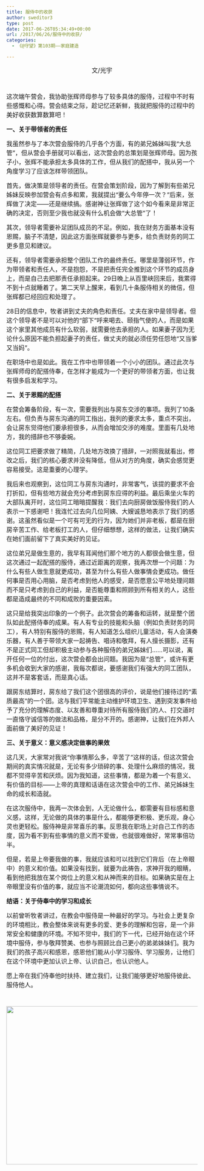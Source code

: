```yaml
---
title: 服侍中的收获
author: sweditor3
type: post
date: 2017-06-26T05:34:49+00:00
url: /2017/06/26/服侍中的收获/
categories:
  - 《@守望》第103期——家庭建造

---
```

<p style="text-align: center;">
  <span style="font-size: 12pt;">文/光宇</span>
</p>

&nbsp;

<span style="font-size: 12pt;">这次端午营会，我协助张辉师母参与了较多具体的服侍，过程中不时有些感慨和心得。营会结束之际，趁记忆还新鲜，我就把服侍的过程中的美好收获数算数算吧！</span>

<span style="font-size: 12pt;"><strong>一、关于带领者的责任</strong></span>

<span style="font-size: 12pt;">我虽然参与了本次营会服侍的几乎各个方面，有的弟兄姊妹叫我“大总管”，但从营会手册就可以看出，这次营会的总策划是张辉师母。因为孩子小，张辉不能承担太多具体的工作，但从我们的配搭中，我从另一个角度学习了应该怎样带领团队。</span>

<span style="font-size: 12pt;">首先，做决策是领导者的责任。在营会策划阶段，因为了解到有些弟兄姊妹反映参加营会有点多和累，我就提出“要么今年停一次？”后来，张辉做了决定——还是继续搞。感谢神让张辉做了这个如今看来是非常正确的决定，否则至少我也就没有什么机会做“大总管”了！</span>

<span style="font-size: 12pt;">其次，领导者需要补足团队成员的不足。例如，我在财务方面基本没有恩赐，脑子不清楚，因此这方面张辉就要参与更多，给负责财务的同工更多意见和建议。</span>

<span style="font-size: 12pt;">还有，领导者需要承担整个团队工作的最终责任。哪里是薄弱环节，作为带领者和责任人，不是抱怨，不是把责任完全推到这个环节的成员身上，而是自己去把那责任承担起来。29日晚上从百里峡回来后，我累得不到十点就睡着了。第二天早上醒来，看到几十条服侍相关的微信，但张辉都已经回应和处理了。</span>

<span style="font-size: 12pt;">28日的信息中，牧者讲到丈夫的角色和责任。丈夫在家中是领导者。但这个领导者不是可以对他的“部下”呼来喝去、颐指气使的人，而是如果这个家里其他成员有什么软弱，就需要他去承担的人。如果妻子因为无论什么原因不能负担起妻子的责任，做丈夫的就必须任劳任怨地“又当爹又当妈”。</span>

<span style="font-size: 12pt;">在职场中也是如此。我在工作中也带领着一个小小的团队。通过此次与张辉师母的配搭侍奉，在怎样才能成为一个更好的带领者方面，也让我有很多启发和学习。</span>

<span style="font-size: 12pt;"><strong>二、关于恩赐的配搭</strong></span>

<span style="font-size: 12pt;">在营会筹备阶段，有一次，需要我列出与房东交涉的事项。我列了10条左右。但负责与房东沟通的同工指出，我列的要求太多，重点不突出，会让房东觉得他们要承担很多，从而会增加交涉的难度。里面有几处地方，我的措辞也不够委婉。</span>

<span style="font-size: 12pt;">这位同工把要求做了精简，几处地方改换了措辞，一对照我就看出，修改之后，我们的核心要求并没有降低，但从对方的角度，确实会感觉更容易接受。这是重要的心理学。</span>

<span style="font-size: 12pt;">我后来也观察到，这位同工与房东沟通时，非常客气，该提的要求不会打折扣，但有些地方就会充分考虑到房东应得的利益。最后乘坐火车的大部队离开时，这位同工暗暗提醒我：我们去向厨房做饭服侍我们的人表示一下感谢吧！我连忙过去向几位阿姨、大嫂诚恳地表示了我们的感谢。这虽然看似是一个可有可无的行为，因为她们并非老板，都是在厨房辛苦工作、给老板打工的人，但仔细想想，这样的做法，让我们确实在她们面前留下了真实美好的见证。</span>

<span style="font-size: 12pt;">这位弟兄是做生意的，我早有耳闻他们那个地方的人都很会做生意，但这次通过一起配搭的服侍，通过近距离的观察，我再次想一个问题：为什么有些人做生意就更成功，甚至为什么有些人做事情会更成功。做任何事是否用心用脑，是否考虑到他人的感受，是否愿意公平地处理问题而不是只考虑到自己的利益，是否能尊重和照顾到所有相关的人，这些都是造成最终的不同和成败的重要因素。</span>

<span style="font-size: 12pt;">这只是给我突出印象的一个例子。此次营会的筹备和运转，就是整个团队如此配搭侍奉的成果。有人有专业的技能和头脑（例如负责财务的同工），有人特别有服侍的恩赐，有人知道怎么组织儿童活动，有人会演奏乐器，有人善于带领大家一起祷告、唱诗和敬拜，有人擅长摄影，还有不是正式同工但却积极主动参与各种服侍的弟兄姊妹们……可以说，离开任何一位的付出，这次营会都会出问题。我因为是“总管”，或许有更多机会收到大家的感谢，我每次都说，要感谢我们有强大的同工团队，这并不是客套话，而是真心话。</span>

<span style="font-size: 12pt;">跟房东结算时，房东给了我们这个团很高的评价，说是他们接待过的“素质最高”的一个团。这与我们平常能主动维护环境卫生、遇到突发事件给予了充分的理解态度、以友善和尊重对待所有服侍我们的人、打交道时一直恪守诚信等的做法和品格，是分不开的。感谢神，让我们在外邦人面前做了美好的见证！</span>

<span style="font-size: 12pt;"><strong>三、关于意义：意义感决定做事的果效</strong></span>

<span style="font-size: 12pt;">这几天，大家常对我说“你事情那么多，辛苦了”这样的话，但这次营会期间的真实情况就是，无论有多少琐碎的事、处理什么麻烦的情况，我都不觉得辛苦和厌烦。因为我知道，这些事情，都是为着一个有意义、有价值的目标——上帝的真理和话语在这次营会中的工作、弟兄姊妹生命的成长和造就。</span>

<span style="font-size: 12pt;">在这次服侍中，我再一次体会到，人无论做什么，都需要有目标感和意义感，这样，无论做的具体的事是什么，都能够更积极、更乐观，身心灵也更轻松。服侍神是非常喜乐的事。反思我在职场上对自己工作的态度，因为看不到有些事情的意义而不爱做，也就很难做好，常常事倍功半。</span>

<span style="font-size: 12pt;">但是，若是上帝要我做的事，我就应该和可以找到它们背后（在上帝眼中）的意义和价值。如果没有找到，就要为此祷告，求神开我的眼睛，看到他把我放在某个岗位上的意义和从神而来的目标。如果确实是在上帝眼里没有价值的事，就应当不论潮流如何，都向这些事情说不。</span>

<span style="font-size: 12pt;"><strong>结语：关于侍奉中的学习和成长</strong></span>

<span style="font-size: 12pt;">以前曾听牧者讲过，在教会中服侍是一种最好的学习。与社会上更复杂的环境相比，教会整体来说有更多的爱、更多的理解和包容，是一个非常安全和健康的环境。不知不觉中，我们的下一代，已经开始在这个环境中服侍，参与敬拜赞美、也参与照顾比自己更小的弟弟妹妹们。我为我们的孩子高兴和感恩，感恩他们能从小学习服侍、学习服务，让他们在这个环境中更加认识上帝、认识自己，也认识他人。</span>

<span style="font-size: 12pt;">愿上帝在我们侍奉他时扶持、建立我们，让我们能够更好地服侍彼此、服侍他人。</span>

&nbsp;

<img class="aligncenter size-full wp-image-15567" src="http://t5.shwchurch.org/wp-content/uploads/2017/06/微信图片_20170627153842.jpg" alt="" width="636" height="416" srcset="http://t5.shwchurch.org/wp-content/uploads/2017/06/微信图片_20170627153842.jpg 636w, http://t5.shwchurch.org/wp-content/uploads/2017/06/微信图片_20170627153842-400x262.jpg 400w, http://t5.shwchurch.org/wp-content/uploads/2017/06/微信图片_20170627153842-600x392.jpg 600w, http://t5.shwchurch.org/wp-content/uploads/2017/06/微信图片_20170627153842-459x300.jpg 459w" sizes="(max-width: 636px) 100vw, 636px" />